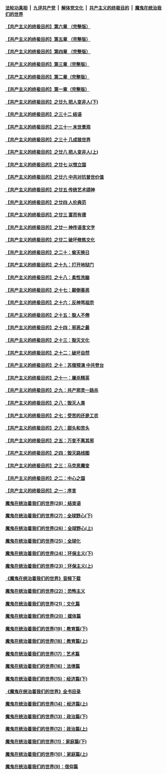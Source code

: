 ####  [法轮功真相](../../../../basic/blob/master/README.md?t=05220201) &nbsp;|&nbsp; [九评共产党](../../../../9ping.md/blob/master/README.md?t=05220201) &nbsp;|&nbsp; [解体党文化](../../../../jtdwh.md/blob/master/README.md?t=05220201)  &nbsp;|&nbsp; [共产主义的终极目的](../../../../gczydzjmd.md/blob/master/README.md?t=05220201) &nbsp;|&nbsp; [魔鬼在统治我们的世界](../../../../mgztzwmdsj.md/blob/master/README.md?t=05220201) 

#### [【共产主义的终极目的】第六章 （完整版）](../pages/nsc422/n11428913.md?t=05220201) 

#### [【共产主义的终极目的】第五章 （完整版）](../pages/nsc422/n11428912.md?t=05220201) 

#### [【共产主义的终极目的】第四章 （完整版）](../pages/nsc422/n11428907.md?t=05220201) 

#### [【共产主义的终极目的】第三章（完整版）](../pages/nsc422/n11428848.md?t=05220201) 

#### [【共产主义的终极目的】第二章（完整版）](../pages/nsc422/n11428831.md?t=05220201) 

#### [【共产主义的终极目的】第一章（完整版）](../pages/nsc422/n11417651.md?t=05220201) 

#### [【共产主义的终极目的】之廿九 把人变非人(下)](../pages/nsc422/n11344140.md?t=05220201) 

#### [【共产主义的终极目的】之三十二 结语](../pages/nsc422/n11360535.md?t=05220201) 

#### [【共产主义的终极目的】之三十一 末世景观](../pages/nsc422/n11351129.md?t=05220201) 

#### [【共产主义的终极目的】之三十 几成狼世界](../pages/nsc422/n11348280.md?t=05220201) 

#### [【共产主义的终极目的】之廿八 把人变非人(上)](../pages/nsc422/n11340492.md?t=05220201) 

#### [【共产主义的终极目的】之廿七 以恨立国](../pages/nsc422/n11336944.md?t=05220201) 

#### [【共产主义的终极目的】之廿六 中共对抗普世价值](../pages/nsc422/n11324785.md?t=05220201) 

#### [【共产主义的终极目的】之廿五 传统艺术颂神](../pages/nsc422/n11296396.md?t=05220201) 

#### [【共产主义的终极目的】之廿四 人伦典范](../pages/nsc422/n11296397.md?t=05220201) 

#### [【共产主义的终极目的】之廿三 富而有德](../pages/nsc422/n11283598.md?t=05220201) 

#### [【共产主义的终极目的】之廿一 神传语言文字](../pages/nsc422/n11263265.md?t=05220201) 

#### [【共产主义的终极目的】之廿二 破坏修炼文化](../pages/nsc422/n11245728.md?t=05220201) 

#### [【共产主义的终极目的】之二十：偷天换日](../pages/nsc422/n11238846.md?t=05220201) 

#### [【共产主义的终极目的】之十九：打开地狱门](../pages/nsc422/n11206376.md?t=05220201) 

#### [【共产主义的终极目的】之十八：柔性洗脑](../pages/nsc422/n11199994.md?t=05220201) 

#### [【共产主义的终极目的】之十七：颠倒善恶](../pages/nsc422/n11179782.md?t=05220201) 

#### [【共产主义的终极目的】之十六：反神骂祖宗](../pages/nsc422/n11166798.md?t=05220201) 

#### [【共产主义的终极目的】之十五：毁人不倦](../pages/nsc422/n11166792.md?t=05220201) 

#### [【共产主义的终极目的】之十四：邪恶之最](../pages/nsc422/n11150249.md?t=05220201) 

#### [【共产主义的终极目的】之十三：毁灭文化](../pages/nsc422/n11135227.md?t=05220201) 

#### [【共产主义的终极目的】之十二：破坏自然](../pages/nsc422/n11135214.md?t=05220201) 

#### [【共产主义的终极目的】之十：苏俄预演 中共登台](../pages/nsc422/n11118424.md?t=05220201) 

#### [【共产主义的终极目的】之十一：屠杀精英](../pages/nsc422/n11118442.md?t=05220201) 

#### [【共产主义的终极目的】之九：共产邪灵一路杀](../pages/nsc422/n11114139.md?t=05220201) 

#### [【共产主义的终极目的】之八：毁灭人类](../pages/nsc422/n11108503.md?t=05220201) 

#### [【共产主义的终极目的】之七：受苦的还是工农](../pages/nsc422/n11101809.md?t=05220201) 

#### [【共产主义的终极目的】之六：甜头和苦头](../pages/nsc422/n11096971.md?t=05220201) 

#### [【共产主义的终极目的】之五：万变不离其邪](../pages/nsc422/n11091285.md?t=05220201) 

#### [【共产主义的终极目的】之四：毁灭路线图](../pages/nsc422/n11086284.md?t=05220201) 

#### [【共产主义的终极目的】之三：马克思魔变](../pages/nsc422/n11061941.md?t=05220201) 

#### [【共产主义的终极目的】之二：中心之国](../pages/nsc422/n11047728.md?t=05220201) 

#### [【共产主义的终极目的】之一：序言](../pages/nsc422/n11086077.md?t=05220201) 

#### [魔鬼在统治着我们的世界(28)：结束语](../pages/nsc422/n10936246.md?t=05220201) 

#### [魔鬼在统治着我们的世界(27)：全球野心(下)](../pages/nsc422/n10928319.md?t=05220201) 

#### [魔鬼在统治着我们的世界(26)：全球野心(上)](../pages/nsc422/n10900318.md?t=05220201) 

#### [魔鬼在统治着我们的世界(25)：全球化](../pages/nsc422/n10788205.md?t=05220201) 

#### [魔鬼在统治着我们的世界(24)：环保主义(下)](../pages/nsc422/n10695307.md?t=05220201) 

#### [魔鬼在统治着我们的世界(23)：环保主义(上)](../pages/nsc422/n10688613.md?t=05220201) 

#### [《魔鬼在统治着我们的世界》音频下载](../pages/nsc422/n10635553.md?t=05220201) 

#### [魔鬼在统治着我们的世界(22)：恐怖主义](../pages/nsc422/n10614727.md?t=05220201) 

#### [魔鬼在统治着我们的世界(21)：文化篇](../pages/nsc422/n10597706.md?t=05220201) 

#### [魔鬼在统治着我们的世界(20)：媒体篇](../pages/nsc422/n10586579.md?t=05220201) 

#### [魔鬼在统治着我们的世界(19)：教育篇(下)](../pages/nsc422/n10564808.md?t=05220201) 

#### [魔鬼在统治着我们的世界(18)：教育篇(上)](../pages/nsc422/n10526970.md?t=05220201) 

#### [魔鬼在统治着我们的世界(17)：艺术篇](../pages/nsc422/n10499093.md?t=05220201) 

#### [魔鬼在统治着我们的世界(16)：法律篇](../pages/nsc422/n10485969.md?t=05220201) 

#### [魔鬼在统治着我们的世界(15)：经济篇(下)](../pages/nsc422/n10469975.md?t=05220201) 

#### [《魔鬼在统治着我们的世界》全书目录](../pages/nsc422/n10464261.md?t=05220201) 

#### [魔鬼在统治着我们的世界(14)：经济篇(上)](../pages/nsc422/n10457370.md?t=05220201) 

#### [魔鬼在统治着我们的世界(13)：政治篇(下)](../pages/nsc422/n10448270.md?t=05220201) 

#### [魔鬼在统治着我们的世界(12)：政治篇(上)](../pages/nsc422/n10444576.md?t=05220201) 

#### [魔鬼在统治着我们的世界(11)：家庭篇(下)](../pages/nsc422/n10440961.md?t=05220201) 

#### [魔鬼在统治着我们的世界(10)：家庭篇(上)](../pages/nsc422/n10435448.md?t=05220201) 

#### [魔鬼在统治着我们的世界(9)：信仰篇](../pages/nsc422/n10432159.md?t=05220201) 

